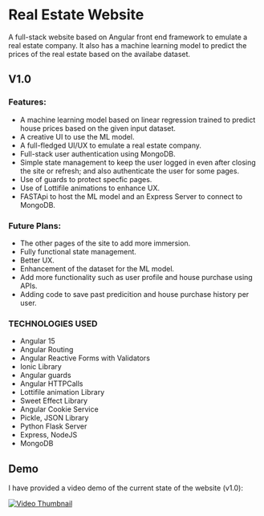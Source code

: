 # Real Estate Website

A full-stack website based on Angular front end framework to emulate a real estate company. It also has a machine learning model to predict the prices of the real estate based on the availabe dataset.

## V1.0

### Features:

- A machine learning model based on linear regression trained to predict house prices based on the given input dataset.
- A creative UI to use the ML model.
- A full-fledged UI/UX to emulate a real estate company.
- Full-stack user authentication using MongoDB.
- Simple state management to keep the user logged in even after closing the site or refresh; and also authenticate the user for some pages.
- Use of guards to protect specfic pages.
- Use of Lottifile animations to enhance UX.
- FASTApi to host the ML model and an Express Server to connect to MongoDB.

### Future Plans:

- The other pages of the site to add more immersion.
- Fully functional state management.
- Better UX.
- Enhancement of the dataset for the ML model.
- Add more functionality such as user profile and house purchase using APIs.
- Adding code to save past predicition and house purchase history per user.



### TECHNOLOGIES USED

- Angular 15
- Angular Routing
- Angular Reactive Forms with Validators
- Ionic Library
- Angular guards
- Angular HTTPCalls
- Lottifile animation Library
- Sweet Effect Library
- Angular Cookie Service
- Pickle, JSON Library
- Python Flask Server
- Express, NodeJS
- MongoDB




## Demo

I have provided a video demo of the current state of the website (v1.0):

<a href="https://www.youtube.com/watch?v=QsAULr7Sw2M">
  <img src="https://img.youtube.com/vi/QsAULr7Sw2M/0.jpg" alt="Video Thumbnail">
</a>

